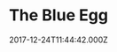 ---
date: 2017-12-24T11:44:42.000Z
title: The Blue Egg
latitude: 51.9385240260647
longitude: 0.4460212985827975
category: checkin
---